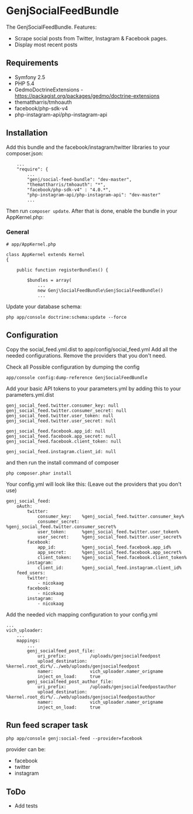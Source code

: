 # GenjSocialFeedBundle

The GenjSocialFeedBundle. Features:

* Scrape social posts from Twitter, Instagram & Facebook pages.
* Display most recent posts


## Requirements

* Symfony 2.5
* PHP 5.4
* GedmoDoctrineExtensions - https://packagist.org/packages/gedmo/doctrine-extensions
* themattharris/tmhoauth
* facebook/php-sdk-v4
* php-instagram-api/php-instagram-api



## Installation


Add this bundle and the facebook/instagram/twitter libraries to your composer.json:

```
    ...
    "require": {
        ...
        "genj/social-feed-bundle": "dev-master",
        "themattharris/tmhoauth": "*",
        "facebook/php-sdk-v4" : "4.0.*",
        "php-instagram-api/php-instagram-api": "dev-master"
        ...
```

Then run `composer update`. After that is done, enable the bundle in your AppKernel.php:


### General

```
# app/AppKernel.php

class AppKernel extends Kernel
{

    public function registerBundles() {

        $bundles = array(
            ...
            new Genj\SocialFeedBundle\GenjSocialFeedBundle()
            ...

```

Update your database schema:

```
php app/console doctrine:schema:update --force
```


## Configuration

Copy the social_feed.yml.dist to app/config/social_feed.yml
Add all the needed configurations.
Remove the providers that you don't need.

Check all Possible configuration by dumping the config
```
app/console config:dump-reference GenjSocialFeedBundle
```

Add your basic API tokens to your parameters.yml by adding this to your parameters.yml.dist

    genj_social_feed.twitter.consumer_key: null
    genj_social_feed.twitter.consumer_secret: null
    genj_social_feed.twitter.user_token: null
    genj_social_feed.twitter.user_secret: null

    genj_social_feed.facebook.app_id: null
    genj_social_feed.facebook.app_secret: null
    genj_social_feed.facebook.client_token: null

    genj_social_feed.instagram.client_id: null

and then run the install command of composer

```
php composer.phar install
```

Your config.yml will look like this: (Leave out the providers that you don't use)


    genj_social_feed:
        oAuth:
            twitter:
                consumer_key:    %genj_social_feed.twitter.consumer_key%
                consumer_secret: %genj_social_feed.twitter.consumer_secret%
                user_token:      %genj_social_feed.twitter.user_token%
                user_secret:     %genj_social_feed.twitter.user_secret%
            facebook:
                app_id:          %genj_social_feed.facebook.app_id%
                app_secret:      %genj_social_feed.facebook.app_secret%
                client_token:    %genj_social_feed.facebook.client_token%
            instagram:
                client_id:       %genj_social_feed.instagram.client_id%
        feed_users:
            twitter:
                - nicokaag
            facebook:
                - nicokaag
            instagram:
                - nicokaag


Add the needed vich mapping configuration to your config.yml

    ...
    vich_uploader:
        ...
        mappings:
            ...
            genj_socialfeed_post_file:
                uri_prefix:         /uploads/genjsocialfeedpost
                upload_destination: %kernel.root_dir%/../web/uploads/genjsocialfeedpost
                namer:              vich_uploader.namer_origname
                inject_on_load:     true
            genj_socialfeed_post_author_file:
                uri_prefix:         /uploads/genjsocialfeedpostauthor
                upload_destination: %kernel.root_dir%/../web/uploads/genjsocialfeedpostauthor
                namer:              vich_uploader.namer_origname
                inject_on_load:     true

## Run feed scraper task

```
php app/console genj:social-feed --provider=facebook
```

provider can be:

* facebook
* twitter
* instagram

## ToDo

* Add tests

